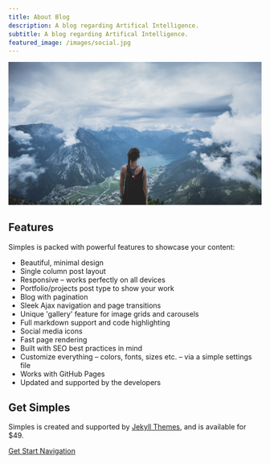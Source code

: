 ```yaml
---
title: About Blog
description: A blog regarding Artifical Intelligence.
subtitle: A blog regarding Artifical Intelligence.
featured_image: /images/social.jpg
---
```


![](/images/demo/Samples.jpg)

## Features

Simples is packed with powerful features to showcase your content:

* Beautiful, minimal design
* Single column post layout
* Responsive – works perfectly on all devices
* Portfolio/projects post type to show your work
* Blog with pagination
* Sleek Ajax navigation and page transitions
* Unique 'gallery' feature for image grids and carousels
* Full markdown support and code highlighting
* Social media icons
* Fast page rendering
* Built with SEO best practices in mind
* Customize everything – colors, fonts, sizes etc. – via a simple settings file
* Works with GitHub Pages
* Updated and supported by the developers

## Get Simples

Simples is created and supported by [Jekyll Themes](https://jekyllthemes.io), and is available for $49.

<a href="https://jekyllthemes.io/theme/simples-blog-jekyll-theme" class="button button--large">Get Start Navigation</a>
